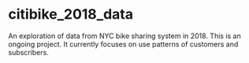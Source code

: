 # citibike_2018_data
An exploration of data from NYC bike sharing system in 2018.
This is an ongoing project. It currently focuses on use patterns of customers and subscribers.
